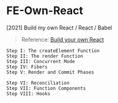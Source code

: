# FE-Own-React
[2021] Build my own React / React / Babel

> Reference: [Build your own React](https://pomb.us/build-your-own-react/)

```
Step I: The createElement Function
Step II: The render Function
Step III: Concurrent Mode
Step IV: Fibers
Step V: Render and Commit Phases

Step VI: Reconciliation
Step VII: Function Components
Step VIII: Hooks
```